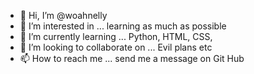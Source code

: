 - 👋 Hi, I’m @woahnelly
- 👀 I’m interested in ... learning as much as possible 
- 🌱 I’m currently learning ... Python, HTML, CSS, 
- 💞️ I’m looking to collaborate on ... Evil plans etc
- 📫 How to reach me ... send me a message on Git Hub

<!---
woahnelly/woahnelly is a ✨ special ✨ repository because its `README.md` (this file) appears on your GitHub profile.
You can click the Preview link to take a look at your changes.
--->
